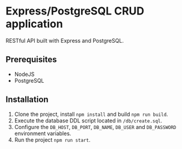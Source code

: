 # Express/PostgreSQL CRUD application

RESTful API built with Express and PostgreSQL.

## Prerequisites
* NodeJS
* PostgreSQL

## Installation
1. Clone the project, install `npm install` and build `npm run build`.
2. Execute the database DDL script located in `/db/create.sql`.
3. Configure the `DB_HOST`, `DB_PORT`, `DB_NAME`, `DB_USER` and `DB_PASSWORD` environment variables.
4. Run the project `npm run start`.
